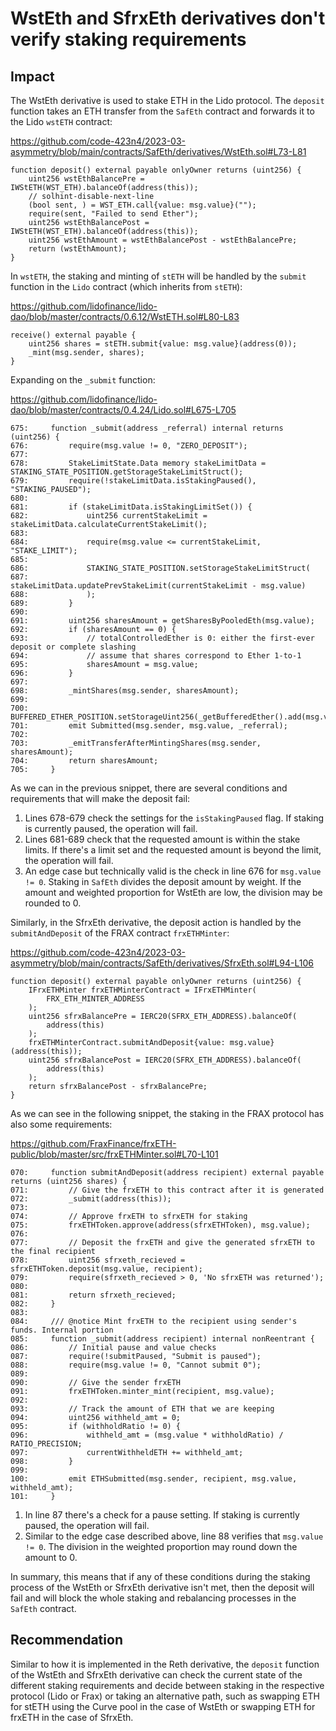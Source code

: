 # WstEth and SfrxEth derivatives don't verify staking requirements

## Impact

The WstEth derivative is used to stake ETH in the Lido protocol. The `deposit` function takes an ETH transfer from the `SafEth` contract and forwards it to the Lido `wstETH` contract:

https://github.com/code-423n4/2023-03-asymmetry/blob/main/contracts/SafEth/derivatives/WstEth.sol#L73-L81

```solidity
function deposit() external payable onlyOwner returns (uint256) {
    uint256 wstEthBalancePre = IWStETH(WST_ETH).balanceOf(address(this));
    // solhint-disable-next-line
    (bool sent, ) = WST_ETH.call{value: msg.value}("");
    require(sent, "Failed to send Ether");
    uint256 wstEthBalancePost = IWStETH(WST_ETH).balanceOf(address(this));
    uint256 wstEthAmount = wstEthBalancePost - wstEthBalancePre;
    return (wstEthAmount);
}
```

In `wstETH`, the staking and minting of `stETH` will be handled by the `submit` function in the `Lido` contract (which inherits from `stETH`):

https://github.com/lidofinance/lido-dao/blob/master/contracts/0.6.12/WstETH.sol#L80-L83

```solidity
receive() external payable {
    uint256 shares = stETH.submit{value: msg.value}(address(0));
    _mint(msg.sender, shares);
}
```

Expanding on the `_submit` function:

https://github.com/lidofinance/lido-dao/blob/master/contracts/0.4.24/Lido.sol#L675-L705

```solidity
675:     function _submit(address _referral) internal returns (uint256) {
676:         require(msg.value != 0, "ZERO_DEPOSIT");
677: 
678:         StakeLimitState.Data memory stakeLimitData = STAKING_STATE_POSITION.getStorageStakeLimitStruct();
679:         require(!stakeLimitData.isStakingPaused(), "STAKING_PAUSED");
680: 
681:         if (stakeLimitData.isStakingLimitSet()) {
682:             uint256 currentStakeLimit = stakeLimitData.calculateCurrentStakeLimit();
683: 
684:             require(msg.value <= currentStakeLimit, "STAKE_LIMIT");
685: 
686:             STAKING_STATE_POSITION.setStorageStakeLimitStruct(
687:                 stakeLimitData.updatePrevStakeLimit(currentStakeLimit - msg.value)
688:             );
689:         }
690: 
691:         uint256 sharesAmount = getSharesByPooledEth(msg.value);
692:         if (sharesAmount == 0) {
693:             // totalControlledEther is 0: either the first-ever deposit or complete slashing
694:             // assume that shares correspond to Ether 1-to-1
695:             sharesAmount = msg.value;
696:         }
697: 
698:         _mintShares(msg.sender, sharesAmount);
699: 
700:         BUFFERED_ETHER_POSITION.setStorageUint256(_getBufferedEther().add(msg.value));
701:         emit Submitted(msg.sender, msg.value, _referral);
702: 
703:         _emitTransferAfterMintingShares(msg.sender, sharesAmount);
704:         return sharesAmount;
705:     }
```

As we can in the previous snippet, there are several conditions and requirements that will make the deposit fail:

1. Lines 678-679 check the settings for the `isStakingPaused` flag. If staking is currently paused, the operation will fail.
2. Lines 681-689 check that the requested amount is within the stake limits. If there's a limit set and the requested amount is beyond the limit, the operation will fail.
3. An edge case but technically valid is the check in line 676 for `msg.value != 0`. Staking in `SafEth` divides the deposit amount by weight. If the amount and weighted proportion for WstEth are low, the division may be rounded to 0.

Similarly, in the SfrxEth derivative, the deposit action is handled by the `submitAndDeposit` of the FRAX contract `frxETHMinter`:

https://github.com/code-423n4/2023-03-asymmetry/blob/main/contracts/SafEth/derivatives/SfrxEth.sol#L94-L106

```solidity
function deposit() external payable onlyOwner returns (uint256) {
    IFrxETHMinter frxETHMinterContract = IFrxETHMinter(
        FRX_ETH_MINTER_ADDRESS
    );
    uint256 sfrxBalancePre = IERC20(SFRX_ETH_ADDRESS).balanceOf(
        address(this)
    );
    frxETHMinterContract.submitAndDeposit{value: msg.value}(address(this));
    uint256 sfrxBalancePost = IERC20(SFRX_ETH_ADDRESS).balanceOf(
        address(this)
    );
    return sfrxBalancePost - sfrxBalancePre;
}
```

As we can see in the following snippet, the staking in the FRAX protocol has also some requirements:

https://github.com/FraxFinance/frxETH-public/blob/master/src/frxETHMinter.sol#L70-L101

```solidity
070:     function submitAndDeposit(address recipient) external payable returns (uint256 shares) {
071:         // Give the frxETH to this contract after it is generated
072:         _submit(address(this));
073: 
074:         // Approve frxETH to sfrxETH for staking
075:         frxETHToken.approve(address(sfrxETHToken), msg.value);
076: 
077:         // Deposit the frxETH and give the generated sfrxETH to the final recipient
078:         uint256 sfrxeth_recieved = sfrxETHToken.deposit(msg.value, recipient);
079:         require(sfrxeth_recieved > 0, 'No sfrxETH was returned');
080: 
081:         return sfrxeth_recieved;
082:     }
083: 
084:     /// @notice Mint frxETH to the recipient using sender's funds. Internal portion
085:     function _submit(address recipient) internal nonReentrant {
086:         // Initial pause and value checks
087:         require(!submitPaused, "Submit is paused");
088:         require(msg.value != 0, "Cannot submit 0");
089: 
090:         // Give the sender frxETH
091:         frxETHToken.minter_mint(recipient, msg.value);
092: 
093:         // Track the amount of ETH that we are keeping
094:         uint256 withheld_amt = 0;
095:         if (withholdRatio != 0) {
096:             withheld_amt = (msg.value * withholdRatio) / RATIO_PRECISION;
097:             currentWithheldETH += withheld_amt;
098:         }
099: 
100:         emit ETHSubmitted(msg.sender, recipient, msg.value, withheld_amt);
101:     }
```

1. In line 87 there's a check for a pause setting. If staking is currently paused, the operation will fail.
2. Similar to the edge case described above, line 88 verifies that `msg.value != 0`. The division in the weighted proportion may round down the amount to 0.

In summary, this means that if any of these conditions during the staking process of the WstEth or SfrxEth derivative isn't met, then the deposit will fail and will block the whole staking and rebalancing processes in the `SafEth` contract.

## Recommendation

Similar to how it is implemented in the Reth derivative, the `deposit` function of the WstEth and SfrxEth derivative can check the current state of the different staking requirements and decide between staking in the respective protocol (Lido or Frax) or taking an alternative path, such as swapping ETH for stETH using the Curve pool in the case of WstEth or swapping ETH for frxETH in the case of SfrxEth.

